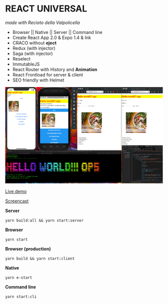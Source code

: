 REACT UNIVERSAL
===
*made with Recioto della Valpolicella*

* Browser || Native || Server || Command line
* Create React App 2.0 & Expo 1.4 & Ink
* CRACO without **eject**
* Redux (with injector)
* Saga (with injector)
* Reselect
* ImmutableJS
* React Router with History and **Animation**
* React Frontload for server & client
* SEO friendly with Helmet

![](./screenshot.jpg)

[Live demo](https://martinpham.gitlab.io/react-universal/)

[Screencast](https://youtu.be/FGLXWDszOF4)


**Server**

```
yarn build:all && yarn start:server
```

**Browser**

```
yarn start
```

**Browser (production)**

```
yarn build && yarn start:client
```

**Native**

```
yarn e-start
```

**Command line**

```
yarn start:cli
```
